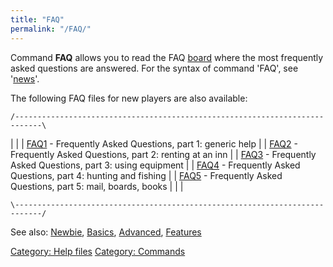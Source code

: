 ```yaml
---
title: "FAQ"
permalink: "/FAQ/"
---
```


Command **FAQ** allows you to read the FAQ [board](board "wikilink")
where the most frequently asked questions are answered. For the syntax
of command 'FAQ', see '[news](news "wikilink")'.

The following FAQ files for new players are also available:

`/----------------------------------------------------------------------------\`

\| \| \| [FAQ1](FAQ1 "wikilink") - Frequently Asked Questions, part 1:
generic help \| \| [FAQ2](FAQ2 "wikilink") - Frequently Asked Questions,
part 2: renting at an inn \| \| [FAQ3](FAQ3 "wikilink") - Frequently
Asked Questions, part 3: using equipment \| \| [FAQ4](FAQ4 "wikilink") -
Frequently Asked Questions, part 4: hunting and fishing \| \|
[FAQ5](FAQ5 "wikilink") - Frequently Asked Questions, part 5: mail,
boards, books \| \| \|

`\----------------------------------------------------------------------------/`

See also: [Newbie](Newbie "wikilink"), [Basics](Basics "wikilink"),
[Advanced](Advanced "wikilink"), [Features](Features "wikilink")

[Category: Help files](Category:_Help_files "wikilink") [Category:
Commands](Category:_Commands "wikilink")